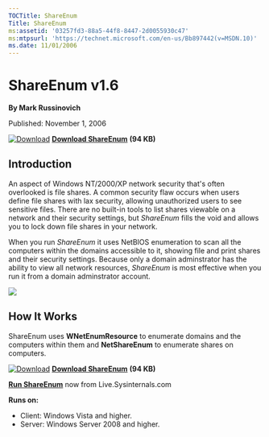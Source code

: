 ```yaml
--- 
TOCTitle: ShareEnum
Title: ShareEnum
ms:assetid: '03257fd3-88a5-44f8-8447-2d0055930c47'
ms:mtpsurl: 'https://technet.microsoft.com/en-us/Bb897442(v=MSDN.10)'
ms.date: 11/01/2006
---
```


ShareEnum v1.6
==============

**By Mark Russinovich**

Published: November 1, 2006

[![Download](/media/landing/sysinternals/download_sm.png)](https://download.sysinternals.com/files/ShareEnum.zip) [**Download ShareEnum**](https://download.sysinternals.com/files/ShareEnum.zip) **(94 KB)**


## Introduction

An aspect of Windows NT/2000/XP network security that's often overlooked
is file shares. A common security flaw occurs when users define file
shares with lax security, allowing unauthorized users to see sensitive
files. There are no built-in tools to list shares viewable on a network
and their security settings, but *ShareEnum* fills the void and allows
you to lock down file shares in your network.

When you run *ShareEnum* it uses NetBIOS enumeration to scan all the
computers within the domains accessible to it, showing file and print
shares and their security settings. Because only a domain adminstrator
has the ability to view all network resources, *ShareEnum* is most
effective when you run it from a domain adminstrator account.

![](/media/landing/sysinternals/ShareEnum.gif)  
## How It Works

ShareEnum uses **WNetEnumResource** to enumerate domains and the
computers within them and **NetShareEnum** to enumerate shares on
computers.

[![Download](/media/landing/sysinternals/download_sm.png)](https://download.sysinternals.com/files/ShareEnum.zip) [**Download ShareEnum**](https://download.sysinternals.com/files/ShareEnum.zip) **(94 KB)**

[**Run ShareEnum**](https://live.sysinternals.com/ShareEnum.exe) now
from Live.Sysinternals.com

**Runs on:**

-   Client: Windows Vista and higher.
-   Server: Windows Server 2008 and higher.



